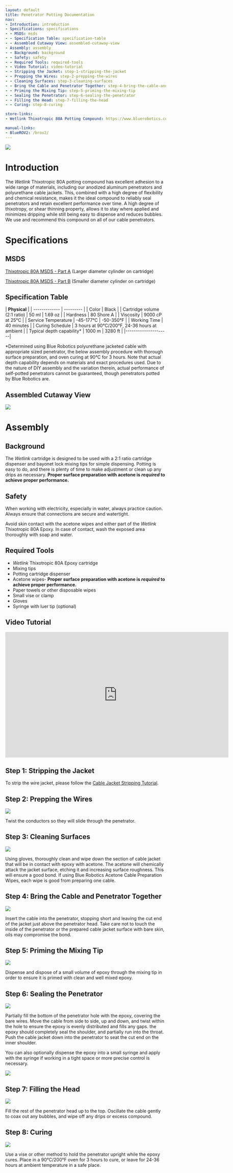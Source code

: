 ```yaml
---
layout: default
title: Penetrator Potting Documentation
nav:
- Introduction: introduction
- Specifications: specifications
- - MSDS: msds
- - Specification Table: specification-table
- - Assembled Cutaway View: assembled-cutaway-view
- Assembly: assembly
- - Background: background
- - Safety: safety
- - Required Tools: required-tools
- - Video Tutorial: video-tutorial
- - Stripping the Jacket: step-1-stripping-the-jacket
- - Prepping the Wires: step-2-prepping-the-wires
- - Cleaning Surfaces: step-3-cleaning-surfaces
- - Bring the Cable and Penetrator Together: step-4-bring-the-cable-and-penetrator-together
- - Priming the Mixing Tip: step-5-priming-the-mixing-tip
- - Sealing the Penetrator: step-6-sealing-the-penetrator
- - Filling the Head: step-7-filling-the-head
- - Curing: step-8-curing

store-links:
- Wetlink Thixotropic 80A Potting Compound: https://www.bluerobotics.com/store/tools/potting-thx-80a-r1/

manual-links:
- BlueROV2: /brov2/
---
```


<img src="/potting/cad/cartridge_rotated_banner.png" class="img-responsive img-center" style="max-width:800px"  />

# Introduction

The <em>Wetlink</em> Thixotropic 80A potting compound has excellent adhesion to a wide range of materials, including our anodized aluminum penetrators and polyurethane cable jackets. This, combined with a high degree of flexibility and chemical resistance, makes it the ideal compound to reliably seal penetrators and retain excellent performance over time. A high degree of thixotropy, or shear thinning property, allows it to stay where applied and minimizes dripping while still being easy to dispense and reduces bubbles. We use and recommend this compound on all of our cable penetrators.

# Specifications

## MSDS

[Thixotropic 80A MSDS - Part A](potting/cad/BlueRobotics-WL-Epoxy-PartA-MSDS.pdf) (Larger diameter cylinder on cartridge)

[Thixotropic 80A MSDS - Part B](potting/cad/BlueRobotics-WL-Epoxy-PartB-MSDS.pdf) (Smaller diameter cylinder on cartridge)

## Specification Table

|  **Physical**  |
| ------------- | --------- |
| Color | Black |
| Cartridge volume (2:1 ratio) | 50 ml | 1.69 oz |
| Hardness | 80 Shore A |
| Viscosity | 9000 cP at 25°C |
| Service Temperature | -45-177°C | -50-350°F |
| Working Time | 40 minutes |
| Curing Schedule | 3 hours at 90°C/200°F, 24-36 hours at ambient |
| Typical depth capability* | 1000 m | 3280 ft |
|---------------------|

*Determined using Blue Robotics polyurethane jacketed cable with appropriate sized penetrator, the below assembly procedure with thorough surface preparation, and oven curing at 90°C for 3 hours. Note that actual depth capability depends on materials and exact procedures used. Due to the nature of DIY assembly and the variation therein, actual performance of self-potted penetrators cannot be guaranteed, though penetrators potted by Blue Robotics are.

## Assembled Cutaway View

<img src="/potting/cad/labeled-penetrator-cutaway.PNG" class="img-responsive" style="max-width:600px" />

# Assembly

## Background

The <em>Wetlink</em> cartridge is designed to be used with a 2:1 ratio cartridge dispenser and bayonet lock mixing tips for simple dispensing. Potting is easy to do, and there is plenty of time to make adjustment or clean up any drips as necessary. **Proper surface preparation with acetone is <em>required</em> to achieve proper performance.**

## Safety 

<i class="fa fa-exclamation-triangle fa-fw fa-2x text-warning"></i> When working with electricity, especially in water, always practice caution. Always ensure that connections are secure and watertight. 

<i class="fa fa-exclamation-triangle fa-fw fa-2x text-warning"></i> Avoid skin contact with the acetone wipes and either part of the <em>Wetlink</em> Thixotropic 80A Epoxy. In case of contact, wash the exposed area thoroughly with soap and water.

## Required Tools

- <em>Wetlink</em> Thixotropic 80A Epoxy cartridge
- Mixing tips 
- Potting cartridge dispenser
- Acetone wipes- **Proper surface preparation with acetone is <em>required</em> to achieve proper performance.**
- Paper towels or other disposable wipes
- Small vise or clamp
- Gloves
- Syringe with luer tip (optional)

## Video Tutorial

<iframe width="700" height="393.75" src="https://www.youtube.com/embed/mKaJLWv1SCw" frameborder="0" allowfullscreen></iframe>
<br />

## Step 1: Stripping the Jacket

To strip the wire jacket, please follow the [Cable Jacket Stripping Tutorial](/tutorials/cable-stripping/).

## Step 2: Prepping the Wires

<img src="/potting/cad/wires.png" class="img-responsive" style="max-width:800px" />

Twist the conductors so they will slide through the penetrator.

## Step 3: Cleaning Surfaces

<img src="/potting/cad/prepping.png" class="img-responsive" style="max-width:800px" />

Using gloves, thoroughly clean and wipe down the section of cable jacket that will be in contact with epoxy with acetone. The acetone will chemically attack the jacket surface, etching it and increasing surface roughness. This will ensure a good bond. If using Blue Robotics Acetone Cable Preparation Wipes, each wipe is good from preparing one cable. 

## Step 4: Bring the Cable and Penetrator Together

<img src="/potting/cad/inserting.png" class="img-responsive" style="max-width:800px" />

Insert the cable into the penetrator, stopping short and leaving the cut end of the jacket just above the penetrator head. Take care not to touch the inside of the penetrator or the prepared cable jacket surface with bare skin, oils may compromise the bond.

## Step 5: Priming the Mixing Tip

<img src="/potting/cad/priming.png" class="img-responsive" style="max-width:800px" />

Dispense and dispose of a small volume of epoxy through the mixing tip in order to ensure it is primed with clean and well mixed epoxy.  

## Step 6: Sealing the Penetrator

<img src="/potting/cad/sealing.png" class="img-responsive" style="max-width:800px" />

Partially fill the bottom of the penetrator hole with the epoxy, covering the bare wires. Move the cable from side to side, up and down, and twist within the hole to ensure the epoxy is evenly distributed and fills any gaps. the epoxy should completely seal the shoulder, and partially run into the throat. Push the cable jacket down into the penetrator to seat the cut end on the inner shoulder.

You can also optionally dispense the epoxy into a small syringe and apply with the syringe if working in a tight space or more precise control is necessary. 

<img src="/potting/cad/twisting.png" class="img-responsive" style="max-width:800px" />  

## Step 7: Filling the Head

<img src="/potting/cad/head_filling.png" class="img-responsive" style="max-width:800px" />

Fill the rest of the penetrator head up to the top. Oscillate the cable gently to coax out any bubbles, and wipe off any drips or excess compound.

## Step 8: Curing

<img src="/potting/cad/complete.png" class="img-responsive" style="max-width:800px" />

Use a vise or other method to hold the penetrator upright while the epoxy cures. Place in a 90°C/200°F oven for 3 hours to cure, or leave for 24-36 hours at ambient temperature in a safe place.   
